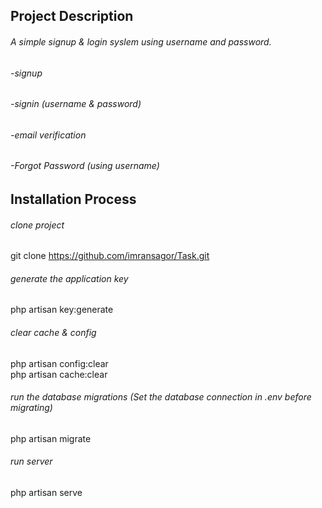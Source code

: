## Project Description
###### A simple signup &amp; login syslem using username and password.  
###### -signup   
###### -signin (username & password)  
###### -email verification  
###### -Forgot Password (using username)

## Installation Process
###### clone project
git clone https://github.com/imransagor/Task.git 

###### generate the application key
php artisan key:generate

###### clear cache & config
php artisan config:clear  
php artisan cache:clear

###### run the database migrations (Set the database connection in .env before migrating)
php artisan migrate

###### run server
php artisan serve
